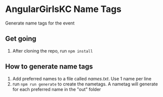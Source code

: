 # AngularGirlsKC Name Tags
Generate name tags for the event

## Get going
1. After cloning the repo, run `npm install`


## How to generate name tags
1. Add preferred names to a file called _names.txt_. Use 1 name per line
2. run `npm run generate` to create the nametags. A nametag will generate for each preferred name in the "out" folder